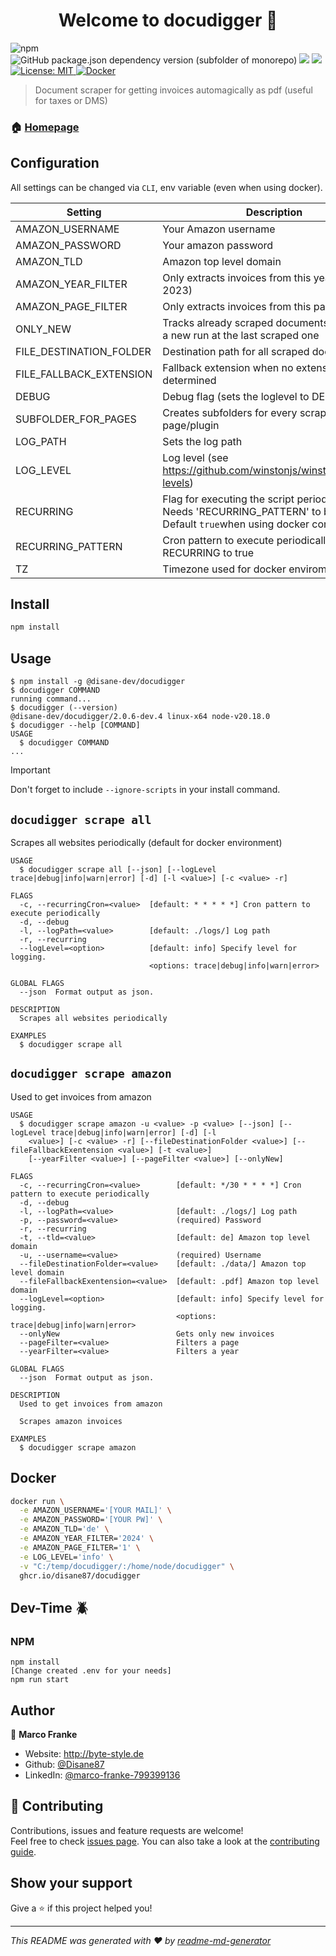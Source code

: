 <h1 align="center">Welcome to docudigger 👋</h1>
<p>
  <img alt="npm" src="https://img.shields.io/npm/v/@disane-dev/docudigger/latest">
  <img alt="GitHub package.json dependency version (subfolder of monorepo)" src="https://img.shields.io/github/package-json/dependency-version/Disane87/docudigger/puppeteer">

  <img src="https://img.shields.io/badge/npm-%3E%3D9.1.2-blue.svg" />
  <img src="https://img.shields.io/badge/node-%3E%3D18.12.1-blue.svg" />
  <a href="#" target="_blank">
    <img alt="License: MIT" src="https://img.shields.io/badge/License-MIT-yellow.svg" />
  </a>
  <a href="https://github.com/disane87/docudigger/pkgs/container/docudigger" target="_blank">
    <img alt="Docker" src="https://ghcr-badge.egpl.dev/disane87/docudigger/latest_tag?color=%2344cc11&ignore=latest&label=Docker&trim=" />
  </a>
  
</p>

> Document scraper for getting invoices automagically as pdf (useful for taxes or DMS)

### 🏠 [Homepage](https://repo.disane.dev/Disane/docudigger#readme)

## Configuration

All settings can be changed via `CLI`, env variable (even when using docker).

| Setting                 | Description                                                                                                                | Default value   |
| ----------------------- | -------------------------------------------------------------------------------------------------------------------------- | --------------- |
| AMAZON_USERNAME         | Your Amazon username                                                                                                       | `null`          |
| AMAZON_PASSWORD         | Your amazon password                                                                                                       | `null`          |
| AMAZON_TLD              | Amazon top level domain                                                                                                    | `de`            |
| AMAZON_YEAR_FILTER      | Only extracts invoices from this year (i.e. 2023)                                                                          | `2023`          |
| AMAZON_PAGE_FILTER      | Only extracts invoices from this page (i.e. 2)                                                                             | `null`          |
| ONLY_NEW                | Tracks already scraped documents and starts a new run at the last scraped one                                              | `true`          |
| FILE_DESTINATION_FOLDER | Destination path for all scraped documents                                                                                 | `./documents/`  |
| FILE_FALLBACK_EXTENSION | Fallback extension when no extension can be determined                                                                     | `.pdf`          |
| DEBUG                   | Debug flag (sets the loglevel to DEBUG)                                                                                    | `false`         |
| SUBFOLDER_FOR_PAGES     | Creates subfolders for every scraped page/plugin                                                                           | `false`         |
| LOG_PATH                | Sets the log path                                                                                                          | `./logs/`       |
| LOG_LEVEL               | Log level (see https://github.com/winstonjs/winston#logging-levels)                                                        | `info`          |
| RECURRING               | Flag for executing the script periodically. Needs 'RECURRING_PATTERN' to be set. Default `true`when using docker container | `false`         |
| RECURRING_PATTERN       | Cron pattern to execute periodically. Needs RECURRING to true                                                              | `*/30 * * * *`  |
| TZ                      | Timezone used for docker enviroments                                                                                       | `Europe/Berlin` |

## Install

```sh
npm install
```

## Usage

<!-- usage -->
```sh-session
$ npm install -g @disane-dev/docudigger
$ docudigger COMMAND
running command...
$ docudigger (--version)
@disane-dev/docudigger/2.0.6-dev.4 linux-x64 node-v20.18.0
$ docudigger --help [COMMAND]
USAGE
  $ docudigger COMMAND
...
```
<!-- usagestop -->

> [!IMPORTANT]  
> Don't forget to include `--ignore-scripts` in your install command.

## `docudigger scrape all`

Scrapes all websites periodically (default for docker environment)

```
USAGE
  $ docudigger scrape all [--json] [--logLevel trace|debug|info|warn|error] [-d] [-l <value>] [-c <value> -r]

FLAGS
  -c, --recurringCron=<value>  [default: * * * * *] Cron pattern to execute periodically
  -d, --debug
  -l, --logPath=<value>        [default: ./logs/] Log path
  -r, --recurring
  --logLevel=<option>          [default: info] Specify level for logging.
                               <options: trace|debug|info|warn|error>

GLOBAL FLAGS
  --json  Format output as json.

DESCRIPTION
  Scrapes all websites periodically

EXAMPLES
  $ docudigger scrape all
```

## `docudigger scrape amazon`

Used to get invoices from amazon

```
USAGE
  $ docudigger scrape amazon -u <value> -p <value> [--json] [--logLevel trace|debug|info|warn|error] [-d] [-l
    <value>] [-c <value> -r] [--fileDestinationFolder <value>] [--fileFallbackExentension <value>] [-t <value>]
    [--yearFilter <value>] [--pageFilter <value>] [--onlyNew]

FLAGS
  -c, --recurringCron=<value>        [default: */30 * * * *] Cron pattern to execute periodically
  -d, --debug
  -l, --logPath=<value>              [default: ./logs/] Log path
  -p, --password=<value>             (required) Password
  -r, --recurring
  -t, --tld=<value>                  [default: de] Amazon top level domain
  -u, --username=<value>             (required) Username
  --fileDestinationFolder=<value>    [default: ./data/] Amazon top level domain
  --fileFallbackExentension=<value>  [default: .pdf] Amazon top level domain
  --logLevel=<option>                [default: info] Specify level for logging.
                                     <options: trace|debug|info|warn|error>
  --onlyNew                          Gets only new invoices
  --pageFilter=<value>               Filters a page
  --yearFilter=<value>               Filters a year

GLOBAL FLAGS
  --json  Format output as json.

DESCRIPTION
  Used to get invoices from amazon

  Scrapes amazon invoices

EXAMPLES
  $ docudigger scrape amazon
```

## Docker

```sh
docker run \
  -e AMAZON_USERNAME='[YOUR MAIL]' \
  -e AMAZON_PASSWORD='[YOUR PW]' \
  -e AMAZON_TLD='de' \
  -e AMAZON_YEAR_FILTER='2024' \
  -e AMAZON_PAGE_FILTER='1' \
  -e LOG_LEVEL='info' \
  -v "C:/temp/docudigger/:/home/node/docudigger" \
  ghcr.io/disane87/docudigger
```

## Dev-Time 🪲

### NPM

```npm
npm install
[Change created .env for your needs]
npm run start
```

## Author

👤 **Marco Franke**

- Website: http://byte-style.de
- Github: [@Disane87](https://github.com/Disane87)
- LinkedIn: [@marco-franke-799399136](https://linkedin.com/in/marco-franke-799399136)

## 🤝 Contributing

Contributions, issues and feature requests are welcome!<br />Feel free to check [issues page](https://repo.disane.dev/Disane/docudigger/issues). You can also take a look at the [contributing guide](https://repo.disane.dev/Disane/docudigger/blob/master/CONTRIBUTING.md).

## Show your support

Give a ⭐️ if this project helped you!

---

_This README was generated with ❤️ by [readme-md-generator](https://github.com/kefranabg/readme-md-generator)_
